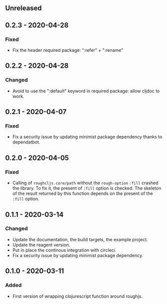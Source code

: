 ## Unreleased

## 0.2.3 - 2020-04-28
### Fixed
 - Fix the header required package: ":refer" + ":rename"

## 0.2.2 - 2020-04-28
### Changed
 - Avoid to use the ":default" keyword in required package: allow cljdoc to work.

## 0.2.1 - 2020-04-07
### Fixed
 - Fix a security issue by updating minimist package dependency thanks to dependatbot.

## 0.2.0 - 2020-04-05
### Fixed
 - Calling of `roughcljs.core/path` without the `rough-option` `:fill` crashed
   the library. To fix it, the present of `:fill` option is checked. The skeleton
   of the result returned by this function depends on the present of the `:fill` option.

## 0.1.1 - 2020-03-14
### Changed
 - Update the documentation, the build targets, the example project.
 - Update the reagent version.
 - Put in place the continous integration with circleci.
 - Fix a security issue by updating minimist package dependency.

## 0.1.0 - 2020-03-11
### Added
- First version of wrapping clojurescript function around roughjs.
